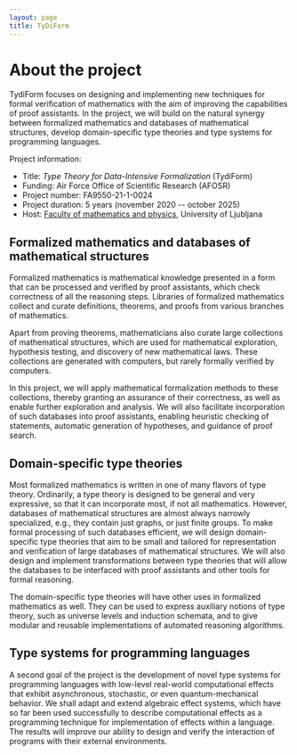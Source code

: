 ```yaml
---
layout: page
title: TyDiForm
---
```


# About the project

TydiForm focuses on designing and implementing new techniques for formal verification of mathematics with the aim of improving the capabilities of proof assistants. In the project, we will build on the natural synergy between formalized mathematics and databases of mathematical structures, develop domain-specific type theories and type systems for programming languages.

Project information:

* Title: _Type Theory for Data-Intensive Formalization_ (TydiForm)
* Funding: Air Force Office of Scientific Research (AFOSR)
* Project number: FA9550-21-1-0024
* Project duration: 5 years (november 2020 -- october 2025)
* Host: [Faculty of mathematics and physics](https://www.fmf.uni-lj.si/si/), University of Ljubljana

## Formalized mathematics and databases of mathematical structures

Formalized mathematics is mathematical knowledge presented in a form that can be processed and verified by proof assistants, which check correctness of all the reasoning steps. Libraries of formalized mathematics collect and curate definitions, theorems, and proofs from various branches of mathematics.

Apart from proving theorems, mathematicians also curate large collections of mathematical structures, which are used for mathematical exploration, hypothesis testing, and discovery of new mathematical laws. These collections are generated with computers, but rarely formally verified by computers.

In this project, we will apply mathematical formalization methods to these collections, thereby granting an assurance of their correctness, as well as enable further exploration and analysis. We will also facilitate incorporation of such databases into proof assistants, enabling heuristic checking of statements, automatic generation of hypotheses, and guidance of proof search.

## Domain-specific type theories

Most formalized mathematics is written in one of many flavors of type theory. Ordinarily, a type theory is designed to be general and very expressive, so that it can incorporate most, if not all mathematics. However, databases of mathematical structures are almost always narrowly specialized, e.g., they contain just graphs, or just finite groups. To make formal processing of such databases efficient, we will design domain-specific type theories that aim to be small and tailored for representation and verification of large databases of mathematical structures.  We will also design and implement transformations between type theories that will allow the databases to be interfaced with proof assistants and other tools for formal reasoning.

The domain-specific type theories will have other uses in formalized mathematics as well. They can be used to express auxiliary notions of type theory, such as universe levels and induction schemata, and to give modular and reusable implementations of automated reasoning algorithms.

## Type systems for programming languages

A second goal of the project is the development of novel type systems for programming languages with low-level real-world computational effects that exhibit asynchronous, stochastic, or even quantum-mechanical behavior. We shall adapt and extend algebraic effect systems, which have so far been used successfully to describe computational effects as a programming technique for implementation of effects within a language. The results will improve our ability to design and verify the interaction of programs with their external environments.
